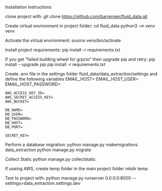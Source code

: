 Installation Instructions

clone project with:
    git clone https://github.com/barrenger/fluid_data.git

Create virtual environment in project folder:
    cd fluid_data
    python3 -m venv venv

Activate the virtual environment:
    source venv/bin/activate

Install project requirements:
    pip install -r requirements.txt

If you get "failed building wheel for grpcio" then upgrade pip and retry:
    pip install --upgrade pip
    pip install -r requirements.txt

Create .env file in the settings folder fluid_data/data_extraction/settings and define the following variables
    EMAIL_HOST=
    EMAIL_HOST_USER=
    EMAIL_HOST_PASSWORD=

    AWS_ACCESS_KEY_ID=
    AWS_SECRET_ACCESS_KEY=
    AWS_BUCKET=

    DB_NAME=
    DB_USER=
    DB_PASSWORD=
    DB_HOST=
    DB_PORT=

    SECRET_KEY=

Perform a database migration:
    python manage.py makemigrations data_extraction
    python manage.py migrate

Collect Static
    python manage.py collectstatic

If useing AWS, create temp folder in the main project folder
    mkdir temp

Test to project with:
    python manage.py runserver 0.0.0.0:8000 --settings=data_extraction.settings.dev
